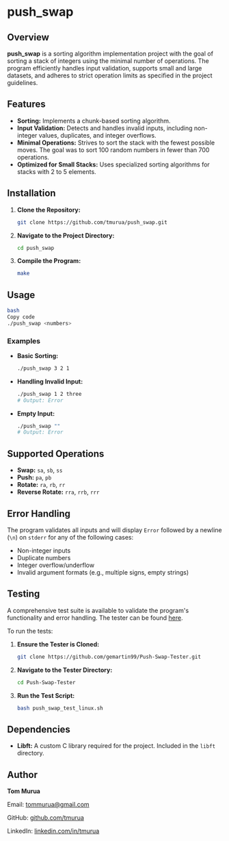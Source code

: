 # push_swap

## Overview

**push_swap** is a sorting algorithm implementation project with the goal of sorting a stack of integers using the minimal number of operations. The program efficiently handles input validation, supports small and large datasets, and adheres to strict operation limits as specified in the project guidelines.

## Features

- **Sorting:** Implements a chunk-based sorting algorithm.
- **Input Validation:** Detects and handles invalid inputs, including non-integer values, duplicates, and integer overflows.
- **Minimal Operations:** Strives to sort the stack with the fewest possible moves. The goal was to sort 100 random numbers in fewer than 700 operations.
- **Optimized for Small Stacks:** Uses specialized sorting algorithms for stacks with 2 to 5 elements.

## Installation

1. **Clone the Repository:**
    
    ```bash
    git clone https://github.com/tmurua/push_swap.git
    
    ```
    
2. **Navigate to the Project Directory:**
    
    ```bash
    cd push_swap
    ```
    
3. **Compile the Program:**
    
    ```bash
    make
    ```
    

## Usage

```bash
bash
Copy code
./push_swap <numbers>
```

### Examples

- **Basic Sorting:**
    
    ```bash
    ./push_swap 3 2 1
    ```
    
- **Handling Invalid Input:**
    
    ```bash
    ./push_swap 1 2 three
    # Output: Error
    ```
    
- **Empty Input:**
    
    ```bash
    ./push_swap ""
    # Output: Error
    ```
    

## Supported Operations

- **Swap:** `sa`, `sb`, `ss`
- **Push:** `pa`, `pb`
- **Rotate:** `ra`, `rb`, `rr`
- **Reverse Rotate:** `rra`, `rrb`, `rrr`

## Error Handling

The program validates all inputs and will display `Error` followed by a newline (`\n`) on `stderr` for any of the following cases:

- Non-integer inputs
- Duplicate numbers
- Integer overflow/underflow
- Invalid argument formats (e.g., multiple signs, empty strings)

## Testing

A comprehensive test suite is available to validate the program's functionality and error handling. The tester can be found [here](https://github.com/gemartin99/Push-Swap-Tester).

To run the tests:

1. **Ensure the Tester is Cloned:**
    
    ```bash
    git clone https://github.com/gemartin99/Push-Swap-Tester.git
    
    ```
    
2. **Navigate to the Tester Directory:**
    
    ```bash
    cd Push-Swap-Tester
    ```
    
3. **Run the Test Script:**
    
    ```bash
    bash push_swap_test_linux.sh
    ```
    

## Dependencies

- **Libft:** A custom C library required for the project. Included in the `libft` directory.

## Author

**Tom Murua**

Email: tommurua@gmail.com

GitHub: [github.com/tmurua](https://github.com/tmurua/push_swap)

LinkedIn: [linkedin.com/in/tmurua](https://linkedin.com/in/tmurua)
